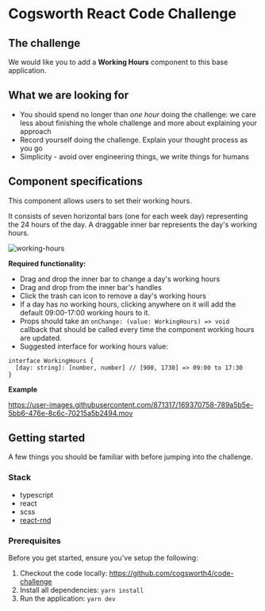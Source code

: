 # Cogsworth React Code Challenge

## The challenge

We would like you to add a **Working Hours** component to this base application.

## What we are looking for

- You should spend no longer than *one hour* doing the challenge: we care less about finishing the whole challenge and more about explaining your approach
- Record yourself doing the challenge. Explain your thought process as you go
- Simplicity - avoid over engineering things, we write things for humans

## Component specifications

This component allows users to set their working hours.

It consists of seven horizontal bars (one for each week day) representing the 24 hours of the day. A draggable inner bar represents the day's working hours.

![working-hours](https://user-images.githubusercontent.com/871317/169369786-4df3ddd8-b681-4cb7-8e7c-fbd12e0f9b5c.png)

**Required functionality:**
  * Drag and drop the inner bar to change a day's working hours
  * Drag and drop from the inner bar's handles 
  * Click the trash can icon to remove a day's working hours
  * If a day has no working hours, clicking anywhere on it will add the default 09:00-17:00 working hours to it.
  * Props should take an `onChange: (value: WorkingHours) => void` callback that should be called every time the component working hours are updated.
  * Suggested interface for working hours value:
  ```
  interface WorkingHours {
    [day: string]: [number, number] // [900, 1730] => 09:00 to 17:30
  }
  ```

**Example**

https://user-images.githubusercontent.com/871317/169370758-789a5b5e-5bb6-476e-8c6c-70215a5b2494.mov



## Getting started

A few things you should be familiar with before jumping into the challenge.

### Stack

- typescript
- react
- scss
- [react-rnd](https://github.com/bokuweb/react-rnd)

### Prerequisites

Before you get started, ensure you've setup the following:

1. Checkout the code locally: https://github.com/cogsworth4/code-challenge
2. Install all dependencies: `yarn install`
3. Run the application: `yarn dev`
